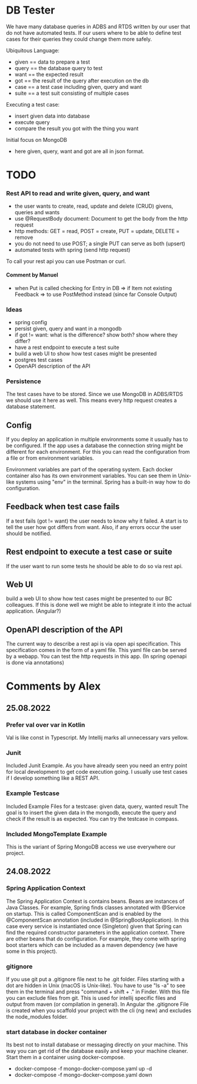 # DB Tester

We have many database queries in ADBS and RTDS written by our user that do not have automated tests.
If our users where to be able to define test cases for their queries they could change them more safely.

Ubiquitous Language:
- given == data to prepare a test
- query == the database query to test
- want == the expected result
- got == the result of the query after execution on the db
- case == a test case including given, query and want
- suite == a test suit consisting of multiple cases

Executing a test case:
- insert given data into database
- execute query
- compare the result you got with the thing you want

Initial focus on MongoDB
- here given, query, want and got are all in json format.

# TODO

### Rest API to read and write given, query, and want
- the user wants to create, read, update and delete (CRUD) givens, queries and wants
- use @RequestBody document: Document to get the body from the http request
- http methods: GET = read, POST = create, PUT = update, DELETE = remove
- you do not need to use POST; a single PUT can serve as both (upsert)
- automated tests with spring (send http request)

To call your rest api you can use Postman or curl.

#### Comment by Manuel
- when Put is called checking for Entry in DB => if Item not existing Feedback => to use PostMethod instead (since far Console Output)

### Ideas
- spring config
- persist given, query and want in a mongodb
- if got != want: what is the difference? show both? show where they differ?
- have a rest endpoint to execute a test suite
- build a web UI to show how test cases might be presented
- postgres test cases
- OpenAPI description of the API

### Persistence
The test cases have to be stored.
Since we use MongoDB in ADBS/RTDS we should use it here as well.
This means every http request creates a database statement.

## Config
If you deploy an application in multiple environments some it usually has to be configured.
If the app uses a database the connection string might be different for each environment.
For this you can read the configuration from a file or from environment variables.

Environment variables are part of the operating system.
Each docker container also has its own environment variables. 
You can see them in Unix-like systems using "env" in the terminal.
Spring has a built-in way how to do configuration.

## Feedback when test case fails
If a test fails (got != want) the user needs to know why it failed.
A start is to tell the user how got differs from want.
Also, if any errors occur the user should be notified. 

## Rest endpoint to execute a test case or suite
If the user want to run some tests he should be able to do so via rest api. 

## Web UI
build a web UI to show how test cases might be presented to our BC colleagues.
If this is done well we might be able to integrate it into the actual application.
(Angular?)

## OpenAPI description of the API
The current way to describe a rest api is via open api specification.
This specification comes in the form of a yaml file.
This yaml file can be served by a webapp.
You can test the http requests in this app.
(In spring openapi is done via annotations)

# Comments by Alex

## 25.08.2022

### Prefer val over var in Kotlin
Val is like const in Typescript. My Intellij marks all unnecessary vars yellow.

### Junit
Included Junit Example.
As you have already seen you need an entry point for local development to get code execution going.
I usually use test cases if I develop something like a REST API.

### Example Testcase
Included Example Files for a testcase: given data, query, wanted result
The goal is to insert the given data in the mongodb, execute the query and check if the result is as expected.
You can try the testcase in compass.

### Included MongoTemplate Example
This is the variant of Spring MongoDB access we use everywhere our project.

## 24.08.2022

### Spring Application Context
The Spring Application Context is contains beans.
Beans are instances of Java Classes.
For example, Spring finds classes annotated with @Service on startup.
This is called ComponentScan and is enabled by the @ComponentScan annotation (included in @SpringBootApplication).
In this case every service is instantiated once (Singleton) given that Spring can find the required
constructor parameters in the application context.
There are other beans that do configuration.
For example, they come with spring boot starters which can be included as a maven dependency (we have some in this project).

### gitignore
If you use git put a .gitignore file next to he .git folder.
Files starting with a dot are hidden in Unix (macOS is Unix-like).
You have to use "ls -a" to see them in the terminal and press "command + shift + ." in Finder.
With this file you can exclude files from git.
This is used for intellij specific files and output from maven (or compilation in general).
In Angular the .gitignore File is created when you scaffold your project with the cli (ng new) and excludes the node_modules folder.

### start database in docker container
Its best not to install database or messaging directly on your machine.
This way you can get rid of the database easily and keep your machine cleaner.
Start them in a container using docker-compose.

- docker-compose -f mongo-docker-compose.yaml up -d
- docker-compose -f mongo-docker-compose.yaml down
